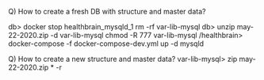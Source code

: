 Q) How to create a fresh DB with structure and master data?

db> docker stop healthbrain_mysqld_1
rm -rf var-lib-mysql
db> unzip may-22-2020.zip -d var-lib-mysql
chmod -R 777 var-lib-mysql
/healthbrain> docker-compose -f docker-compose-dev.yml up -d mysqld 

Q) How to create a new structure and master data?
var-lib-mysql> zip may-22-2020.zip * -r